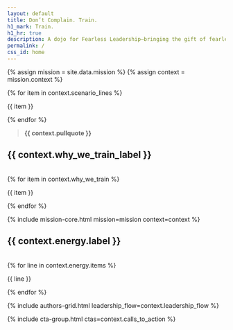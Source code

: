 ```yaml
---
layout: default
title: Don’t Complain. Train.
h1_mark: Train.
h1_hr: true
description: A dojo for Fearless Leadership—bringing the gift of fearlessness (se-mu-i) into homes, classrooms, dojos, and boardrooms. We train mind, body, tone, and timing to cultivate presence under pressure.
permalink: /
css_id: home
---
```


{% assign mission = site.data.mission %}
{% assign context = mission.context %}

<section class="md-flow">
  {% for item in context.scenario_lines %}
  <p>{{ item }}</p>
  {% endfor %}

  <br/>

  <blockquote><strong>{{ context.pullquote }}</strong></blockquote>
</section>

<section class="md-flow">
  <h2>{{ context.why_we_train_label }}</h2>
  <br>
  {% for item in context.why_we_train %}
  <p>{{ item }}</p>
  {% endfor %}
</section>

{% include mission-core.html mission=mission context=context %}

<section class="md-flow">
  <h2>{{ context.energy.label }}</h2>
  <br>
  {% for line in context.energy.items %}
  <p>{{ line }}</p>
  {% endfor %}
</section>

{% include authors-grid.html leadership_flow=context.leadership_flow %}

{% include cta-group.html ctas=context.calls_to_action %}
